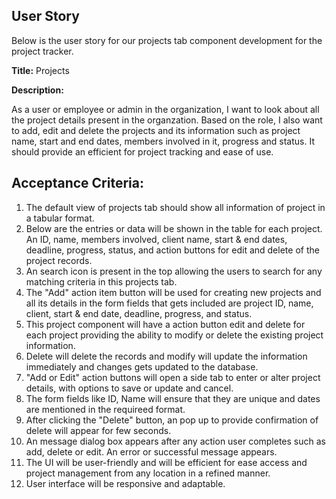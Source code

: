 ## User Story

Below is the user story for our projects tab component development for the project tracker.

**Title:** Projects

**Description:**

As a user or employee or admin in the organization, I want to look about all the project details present in the organzation. Based on the role, I also want to add, edit and delete the projects and its information such as project name, start and end dates, members involved in it, progress and status. It should provide an efficient for project tracking and ease of use.

## Acceptance Criteria:

1. The default view of projects tab should show all information of project in a tabular format.
2. Below are the entries or data will be shown in the table for each project.
    An ID, name, members involved, client name, start & end dates, deadline, progress, status, and action buttons for edit and delete of the project records.
3. An search icon is present in the top allowing the users to search for any matching criteria in this projects tab.
4. The "Add" action item button will be used for creating new projects and all its details in the form fields that gets included are project ID, name, client, start & end date, deadline, progress, and status.
5. This project component will have a action button edit and delete for each project providing the ability to modify or delete the existing project information.
6. Delete will delete the records and modify will update the information immediately and changes gets updated to the database.
7. "Add or Edit" action buttons will open a side tab to enter or alter project details, with options to save or update and cancel.
8. The form fields like ID, Name will ensure that they are unique and dates are mentioned in the requireed format.
9. After clicking the "Delete" button, an pop up to provide confirmation of delete will appear for few seconds.
10. An message dialog box appears after any action user completes such as add, delete or edit. An error or successful message appears.
11. The UI will be user-friendly and will be efficient for ease access and project management from any location in a refined manner.
12. User interface will be responsive and adaptable.